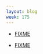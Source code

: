 ```yaml
---
layout: blog
week: 175
---
```


* [FIXME](https://github.com/gruntjs/grunt/pull/1596)

* [FIXME](https://github.com/kapouer/marked-man/pull/12#issuecomment-416023601)
